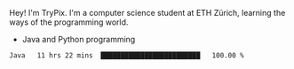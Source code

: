 Hey! I'm TryPix. I'm a computer science student at ETH Zürich, learning the ways of the programming world. 

- Java and Python programming


<!--START_SECTION:waka-->

```text
Java   11 hrs 22 mins  █████████████████████████   100.00 %
```

<!--END_SECTION:waka-->
